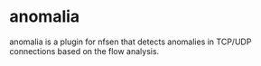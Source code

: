 anomalia
========

anomalia is a plugin for nfsen that detects anomalies in TCP/UDP connections based on the flow analysis.
